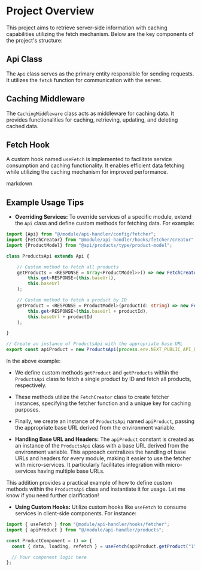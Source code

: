 # Project Overview

This project aims to retrieve server-side information with caching capabilities utilizing the fetch mechanism. Below are the key components of the project's structure:

## Api Class

The `Api` class serves as the primary entity responsible for sending requests. It utilizes the `fetch` function for communication with the server.

## Caching Middleware

The `CachingMiddleware` class acts as middleware for caching data. It provides functionalities for caching, retrieving, updating, and deleting cached data.

## Fetch Hook

A custom hook named `useFetch` is implemented to facilitate service consumption and caching functionality. It enables efficient data fetching while utilizing the caching mechanism for improved performance.


markdown
## Example Usage Tips

- **Overriding Services:** To override services of a specific module, extend the `Api` class and define custom methods for fetching data. For example:

```typescript
import {Api} from "@/module/api-handler/config/fetcher";
import {FetchCreator} from "@module/api-handler/hooks/fetcher/creator";
import {ProductModel} from "@api/products/type/product-model";

class ProductsApi extends Api {

    // Custom method to fetch all products
    getProducts = <RESPONSE = Array<ProductModel>>() => new FetchCreator(
        this.get<RESPONSE>(this.baseUrl),
        this.baseUrl
    );

    // Custom method to fetch a product by ID
    getProduct = <RESPONSE = ProductModel>(productId: string) => new FetchCreator(
        this.get<RESPONSE>(this.baseUrl + productId),
        this.baseUrl + productId
    );

}

// Create an instance of ProductsApi with the appropriate base URL
export const apiProduct = new ProductsApi(process.env.NEXT_PUBLIC_API_DOMAIN + "/products/");
```

In the above example:

- We define custom methods `getProduct` and `getProducts` within the `ProductsApi` class to fetch a single product by ID and fetch all products, respectively.
- These methods utilize the `FetchCreator` class to create fetcher instances, specifying the fetcher function and a unique key for caching purposes.
- Finally, we create an instance of `ProductsApi` named `apiProduct`, passing the appropriate base URL derived from the environment variable.
  

- **Handling Base URL and Headers:** The `apiProduct` constant is created as an instance of the `ProductsApi` class with a base URL derived from the environment variable. This approach centralizes the handling of base URLs and headers for every module, making it easier to use the fetcher with micro-services. It particularly facilitates integration with micro-services having multiple base URLs.


This addition provides a practical example of how to define custom methods within the `ProductsApi` class and instantiate it for usage. Let me know if you need further clarification!

- **Using Custom Hooks:** Utilize custom hooks like `useFetch` to consume services in client-side components. For instance:

```typescript
import { useFetch } from "@module/api-handler/hooks/fetcher";
import { apiProduct } from "@/module/api-handler/products";

const ProductComponent = () => {
  const { data, loading, refetch } = useFetch(apiProduct.getProduct("1"));

  // Your component logic here
};
```